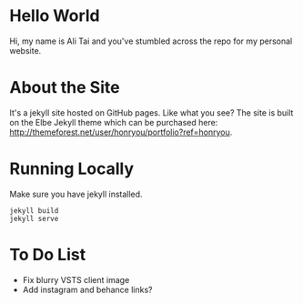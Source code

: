 # Hello World
Hi, my name is Ali Tai and you've stumbled across the repo for my personal website. 

# About the Site
It's a jekyll site hosted on GitHub pages. Like what you see? The site is built on the Elbe Jekyll theme which can be purchased here: http://themeforest.net/user/honryou/portfolio?ref=honryou. 

# Running Locally
Make sure you have jekyll installed.
```
jekyll build
jekyll serve
```

# To Do List
* Fix blurry VSTS client image
* Add instagram and behance links?
